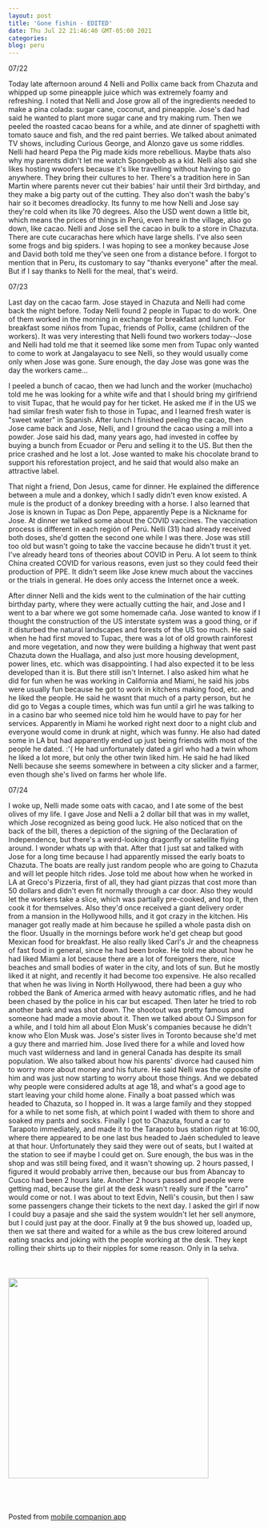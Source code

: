 ```yaml
---
layout: post
title: 'Gone fishin - EDITED'
date: Thu Jul 22 21:46:40 GMT-05:00 2021
categories: 
blog: peru
---
```

07/22

Today late afternoon around 4 Nelli and Pollix came back from Chazuta and whipped up some pineapple juice which was extremely foamy and refreshing. I noted that Nelli and Jose grow all of the ingredients needed to make a pina colada: sugar cane, coconut, and pineapple. Jose's dad had said he wanted to plant more sugar cane and try making rum. Then we peeled the roasted cacao beans for a while, and ate dinner of spaghetti with tomato sauce and fish, and the red paint berries. We talked about animated TV shows, including Curious George, and Alonzo gave us some riddles. Nelli had heard Pepa the Pig made kids more rebellious. Maybe thats also why my parents didn't let me watch Spongebob as a kid. Nelli also said she likes hosting wwoofers because it's like travelling without having to go anywhere. They bring their cultures to her. There's a tradition here in San Martin where parents never cut their babies' hair until their 3rd birthday, and they make a big party out of the cutting. They also don't wash the baby's hair so it becomes dreadlocky. Its funny to me how Nelli and Jose say they're cold when its like 70 degrees. Also the USD went down a little bit, which means the prices of things in Perú, even here in the village, also go down, like cacao. Nelli and Jose sell the cacao in bulk to a store in Chazuta. There are cute cucarachas here which have large shells. I've also seen some frogs and big spiders. I was hoping to see a monkey because Jose and David both told me they've seen one from a distance before. I forgot to mention that in Peru, its customary to say "thanks everyone" after the meal. But if I say thanks to Nelli for the meal, that's weird.

07/23

Last day on the cacao farm. Jose stayed in Chazuta and Nelli had come back the night before. Today Nelli found 2 people in Tupac to do work. One of them worked in the morning in exchange for breakfast and lunch. For breakfast some niños from Tupac, friends of Pollix, came (children of the workers). It was very interesting that Nelli found two workers today--Jose and Nelli had told me that it seemed like some men from Tupac only wanted to come to work at Jangalayacu to see Nelli, so they would usually come only when Jose was gone. Sure enough, the day Jose was gone was the day the workers came...

I peeled a bunch of cacao, then we had lunch and the worker (muchacho) told me he was looking for a white wife and that I should bring my girlfriend to visit Tupac, that he would pay for her ticket. He asked me if in the US we had similar fresh water fish to those in Tupac, and I learned fresh water is "sweet water" in Spanish. After lunch I finished peeling the cacao, then Jose came back and Jose, Nelli, and I ground the cacao using a mill into a powder. Jose said his dad, many years ago, had invested in coffee by buying a bunch from Ecuador or Peru and selling it to the US. But then the price crashed and he lost a lot. Jose wanted to make his chocolate brand to support his reforestation project, and he said that would also make an attractive label.

That night a friend, Don Jesus, came for dinner. He explained the difference between a mule and a donkey, which I sadly didn't even know existed. A mule is the product of a donkey breeding with a horse. I also learned that Jose is known in Tupac as Don Pepe, apparently Pepe is a Nickname for Jose. At dinner we talked some about the COVID vaccines. The vaccination process is different in each región of Perú. Nelli (31) had already received both doses, she'd gotten the second one while I was there. Jose was still too old but wasn't going to take the vaccine because he didn't trust it yet. I've already heard tons of theories about COVID in Peru. A lot seem to think China created COVID for various reasons, even just so they could feed their production of PPE. It didn't seem like Jose knew much about the vaccines or the trials in general. He does only access the Internet once a week.

After dinner Nelli and the kids went to the culmination of the hair cutting birthday party, where they were actually cutting the hair, and Jose and I went to a bar where we got some homemade caña. Jose wanted to know if I thought the construction of the US interstate system was a good thing, or if it disturbed the natural landscapes and forests of the US too much. He said when he had first moved to Tupac, there was a lot of old growth rainforest and more vegetation, and now they were building a highway that went past Chazuta down the Huallaga, and also just more housing development, power lines, etc. which was disappointing. I had also expected it to be less developed than it is. But there still isn't Internet. I also asked him what he did for fun when he was working in California and Miami, he said his jobs were usually fun because he got to work in kitchens making food, etc. and he liked the people. He said he wasnt that much of a party person, but he did go to Vegas a couple times, which was fun until a girl he was talking to in a casino bar who seemed nice told him he would have to pay for her services. Apparently in Miami he worked right next door to a night club and everyone would come in drunk at night, which was funny. He also had dated some in LA but had apparently ended up just being friends with most of the people he dated. :'( He had unfortunately dated a girl who had a twin whom he liked a lot more, but only the other twin liked him. He said he had liked Nelli because she seems somewhere in between a city slicker and a farmer, even though she's lived on farms her whole life.

07/24

I woke up, Nelli made some oats with cacao, and I ate some of the best olives of my life. I gave Jose and Nelli a 2 dollar bill that was in my wallet, which Jose recognized as being good luck. He also noticed that on the back of the bill, theres a depiction of the signing of the Declaration of Independence, but there's a weird-looking dragonfly or satellite flying around. I wonder whats up with that. After that I just sat and talked with Jose for a long time because I had apparently missed the early boats to Chazuta. The boats are really just random people who are going to Chazuta and will let people hitch rides. Jose told me about how when he worked in LA at Greco's Pizzeria, first of all, they had giant pizzas that cost more than 50 dollars and didn't even fit normally through a car door. Also they would let the workers take a slice, which was partially pre-cooked, and top it, then cook it for themselves. Also they'd once received a giant delivery order from a mansion in the Hollywood hills, and it got crazy in the kitchen. His manager got really made at him because he spilled a whole pasta dish on the floor. Usually in the mornings before work he'd get cheap but good Mexican food for breakfast. He also really liked Carl's Jr and the cheapness of fast food in general, since he had been broke. He told me about how he had liked Miami a lot because there are a lot of foreigners there, nice beaches and small bodies of water in the city, and lots of sun. But he mostly liked it at night, and recently it had become too expensive. He also recalled that when he was living in North Hollywood, there had been a guy who robbed the Bank of America armed with heavy automatic rifles, and he had been chased by the police in his car but escaped. Then later he tried to rob another bank and was shot down. The shootout was pretty famous and someone had made a movie about it. Then we talked about OJ Simpson for a while, and I told him all about Elon Musk's companies because he didn't know who Elon Musk was. Jose's sister lives in Toronto because she'd met a guy there and married him. Jose lived there for a while and loved how much vast wilderness and land in general Canada has despite its small population. We also talked about how his parents' divorce had caused him to worry more about money and his future. He said Nelli was the opposite of him and was just now starting to worry about those things. And we debated why people were considered adults at age 18, and what's a good age to start leaving your child home alone. Finally a boat passed which was headed to Chazuta, so I hopped in. It was a large family and they stopped for a while to net some fish, at which point I waded with them to shore and soaked my pants and socks. Finally I got to Chazuta, found a car to Tarapoto immediately, and made it to the Tarapoto bus station right at 16:00, where there appeared to be one last bus headed to Jaén scheduled to leave at that hour. Unfortunately they said they were out of seats, but I waited at the station to see if maybe I could get on. Sure enough, the bus was in the shop and was still being fixed, and it wasn't showing up. 2 hours passed, I figured it would probably arrive then, because our bus from Abancay to Cusco had been 2 hours late. Another 2 hours passed and people were getting mad, because the girl at the desk wasn't really sure if the "carro" would come or not. I was about to text Edvin, Nelli's cousin, but then I saw some passengers change their tickets to the next day. I asked the girl if now I could buy a pasaje and she said the system wouldn't let her sell anymore, but I could just pay at the door. Finally at 9 the bus showed up, loaded up, then we sat there and waited for a while as the bus crew loitered around eating snacks and joking with the people working at the desk. They kept rolling their shirts up to their nipples for some reason. Only in la selva.<br><br><br><br><img src="{{ '/assets/img/IMG_20210724_075201.jpg' | prepend: site.baseurl }}" width="400" /><br><br><br><br><br><span class="text-sm">Posted from <a href="https://github.com/serviceberry3/ghub_pgs_blog_pusher" class="text-green-500">mobile companion app</a></span>
